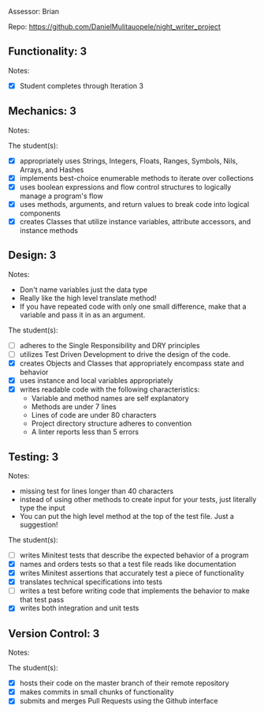 Assessor: Brian

Repo: https://github.com/DanielMulitauopele/night_writer_project

## Functionality: 3

Notes:

- [x] Student completes through Iteration 3

## Mechanics: 3

Notes:

The student(s):

- [x] appropriately uses Strings, Integers, Floats, Ranges, Symbols, Nils, Arrays, and Hashes
- [x] implements best-choice enumerable methods to iterate over collections
- [x] uses boolean expressions and flow control structures to logically manage a program's flow
- [x] uses methods, arguments, and return values to break code into logical components
- [x] creates Classes that utilize instance variables, attribute accessors, and instance methods

## Design: 3

Notes:

* Don't name variables just the data type
* Really like the high level translate method!
* If you have repeated code with only one small difference, make that a variable and pass it in as an argument.

The student(s):

- [ ] adheres to the Single Responsibility and DRY principles
- [ ] utilizes Test Driven Development to drive the design of the code.
- [x] creates Objects and Classes that appropriately encompass state and behavior
- [x] uses instance and local variables appropriately
- [x] writes readable code with the following characteristics:
    * Variable and method names are self explanatory
    * Methods are under 7 lines
    * Lines of code are under 80 characters
    * Project directory structure adheres to convention
    * A linter reports less than 5 errors

## Testing: 3

Notes:

* missing test for lines longer than 40 characters
* instead of using other methods to create input for your tests, just literally type the input
* You can put the high level method at the top of the test file. Just a suggestion!

The student(s):

- [ ] writes Minitest tests that describe the expected behavior of a program
- [x] names and orders tests so that a test file reads like documentation
- [x] writes Minitest assertions that accurately test a piece of functionality
- [x] translates technical specifications into tests
- [ ] writes a test before writing code that implements the behavior to make that test pass
- [x] writes both integration and unit tests

## Version Control: 3

Notes:

The student(s):

- [x] hosts their code on the master branch of their remote repository
- [x] makes commits in small chunks of functionality
- [x] submits and merges Pull Requests using the Github interface
